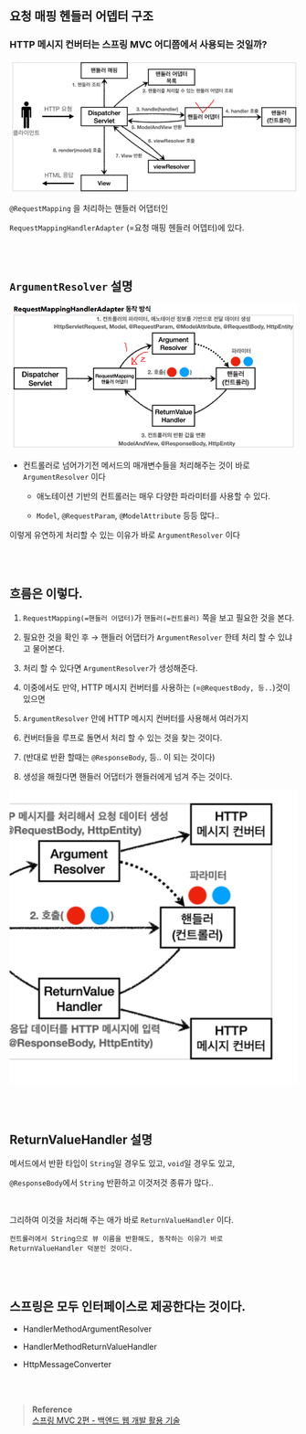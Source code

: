 ## 요청 매핑 헨들러 어뎁터 구조


### HTTP 메시지 컨버터는 스프링 MVC 어디쯤에서 사용되는 것일까?

![이미지](/programming/img/입문101.PNG)

`@RequestMapping` 을 처리하는 핸들러 어댑터인

`RequestMappingHandlerAdapter` (=요청 매핑 헨들러 어뎁터)에 있다.

<br/><br/>

## `ArgumentResolver` 설명

![이미지](/programming/img/입문102.PNG)

- 컨트롤러로 넘어가기전 메서드의 매개변수들을 처리해주는 것이 바로 `ArgumentResolver` 이다

    - 애노테이션 기반의 컨트롤러는 매우 다양한 파라미터를 사용할 수 있다.

    - `Model`, `@RequestParam`, `@ModelAttribute` 등등 많다..

이렇게 유연하게 처리할 수 있는 이유가 바로 `ArgumentResolver` 이다

<br/><br/>

## 흐름은 이렇다.

1. `RequestMapping(=핸들러 어댑터)`가 `핸들러(=컨트롤러)` 쪽을 보고 필요한 것을 본다.

2. 필요한 것을 확인 후 → 핸들러 어댑터가 `ArgumentResolver` 한테 처리 할 수 있냐고 물어본다. 
3. 처리 할 수 있다면 `ArgumentResolver`가 생성해준다. 
4. 이중에서도 만약, HTTP 메시지 컨버터를 사용하는 (=`@RequestBody, 등..`)것이 있으면 
5. `ArgumentResolver` 안에 HTTP 메시지 컨버터를 사용해서 여러가지
6. 컨버터들을 루프로 돌면서 처리 할 수 있는 것을 찾는 것이다.
7. (반대로 반환 할때는 `@ResponseBody`, 등.. 이 되는 것이다)
8. 생성을 해줬다면 핸들러 어댑터가 핸들러에게 넘겨 주는 것이다.

![이미지](/programming/img/입문103.PNG)

<br/><br/>

## ReturnValueHandler 설명

메서드에서 반환 타입이 `String`일 경우도 있고, `void`일 경우도 있고, 

`@ResponseBody`에서 `String` 반환하고 이것저것 종류가 많다..

<br/>

그리하여 이것을 처리해 주는 애가 바로 `ReturnValueHandler` 이다.

```
컨트롤러에서 String으로 뷰 이름을 반환해도, 동작하는 이유가 바로 ReturnValueHandler 덕분인 것이다.
```

<br/><br/>

## 스프링은 모두 인터페이스로 제공한다는 것이다.

- HandlerMethodArgumentResolver

- HandlerMethodReturnValueHandler
- HttpMessageConverter


<br/><br/>

>**Reference** <br/>[스프링 MVC 2편 - 백엔드 웹 개발 활용 기술](https://www.inflearn.com/course/%EC%8A%A4%ED%94%84%EB%A7%81-mvc-2/dashboard)
